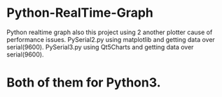 # Python-RealTime-Graph
Python realtime graph also this project using 2 another plotter cause of performance issues.
PySerial2.py using matplotlib and getting data over serial(9600).
PySerial3.py using Qt5Charts and getting data over serial(9600).
<h1>Both of them for Python3.</h1>
